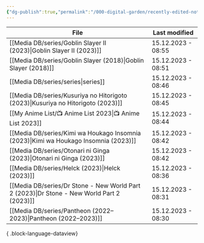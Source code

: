 ```yaml
---
{"dg-publish":true,"permalink":"/000-digital-garden/recently-edited-notes/","dgPassFrontmatter":true,"noteIcon":"1","created":"2023-12-14T09:05:52.599+05:30","updated":"2023-12-14T09:12:44.868+05:30"}
---
```


| File                                                                                          | Last modified      |
| --------------------------------------------------------------------------------------------- | ------------------ |
| [[Media DB/series/Goblin Slayer II (2023)\|Goblin Slayer II (2023)]]                       | 15.12.2023 - 08:55 |
| [[Media DB/series/Goblin Slayer (2018)\|Goblin Slayer (2018)]]                             | 15.12.2023 - 08:51 |
| [[Media DB/series/series\|series]]                                                         | 15.12.2023 - 08:46 |
| [[Media DB/series/Kusuriya no Hitorigoto (2023)\|Kusuriya no Hitorigoto (2023)]]           | 15.12.2023 - 08:45 |
| [[My Anime List/📺 Anime List 2023\|📺 Anime List 2023]]                                   | 15.12.2023 - 08:44 |
| [[Media DB/series/Kimi wa Houkago Insomnia (2023)\|Kimi wa Houkago Insomnia (2023)]]       | 15.12.2023 - 08:42 |
| [[Media DB/series/Otonari ni Ginga (2023)\|Otonari ni Ginga (2023)]]                       | 15.12.2023 - 08:42 |
| [[Media DB/series/Helck (2023)\|Helck (2023)]]                                             | 15.12.2023 - 08:36 |
| [[Media DB/series/Dr Stone - New World Part 2 (2023)\|Dr Stone - New World Part 2 (2023)]] | 15.12.2023 - 08:31 |
| [[Media DB/series/Pantheon (2022–2023)\|Pantheon (2022–2023)]]                             | 15.12.2023 - 08:30 |

{ .block-language-dataview}